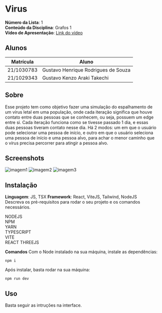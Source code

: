 # Virus

**Número da Lista**: 1<br>
**Conteúdo da Disciplina**: Grafos 1<br>
**Vídeo de Apresentação**: [Link do vídeo](https://youtu.be/PBbEQI8cfTU)

## Alunos

| Matrícula  | Aluno                               |
| ---------- | ----------------------------------- |
| 21/1030783 | Gustavo Henrique Rodrigues de Souza |
| 21/1029343 | Gustavo Kenzo Araki Takechi         |

## Sobre

Esse projeto tem como objetivo fazer uma simulação do espalhamento de um vírus letal em uma população, onde cada iteração significa que houve contato entre duas pessoas
que se conhecem, ou seja, possuem um edge entre si. Cada iteração funciona como se tivesse passado 1 dia, e essas duas pessoas tiveram contato nesse dia. Há 2 modos: um em que
o usuário pode selecionar uma pessoa de início, e outro em que o usuário seleciona uma pessoa de início e uma pessoa alvo, para achar o menor caminho que o vírus precisa percorrer para atingir a pessoa alvo.

## Screenshots

![imagem1](/screenshots/1.png)
![imagem2](/screenshots/2.png)
![imagem3](/screenshots/3.png)

## Instalação

**Linguagem**: JS, TSX
**Framework**: React, ViteJS, Tailwind, NodeJS <br>
Descreva os pré-requisitos para rodar o seu projeto e os comandos necessários.

NODEJS <br />
NPM <br />
YARN <br />
TYPESCRIPT <br />
VITE <br />
REACT THREEJS <br />

**Comandos**
Com o Node instalado na sua máquina, instale as dependências: <br />

```
npm i
```

Após instalar, basta rodar na sua máquina: <br />

```
npm run dev
```

## Uso

Basta seguir as intruções na interface.
